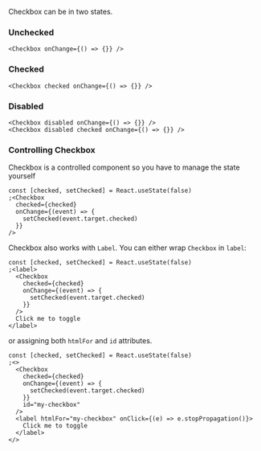 Checkbox can be in two states.

### Unchecked

```tsx
<Checkbox onChange={() => {}} />
```

### Checked

```tsx
<Checkbox checked onChange={() => {}} />
```

### Disabled

```tsx
<Checkbox disabled onChange={() => {}} />
<Checkbox disabled checked onChange={() => {}} />
```

### Controlling Checkbox

Checkbox is a controlled component so you have to manage the state yourself

```tsx
const [checked, setChecked] = React.useState(false)
;<Checkbox
  checked={checked}
  onChange={(event) => {
    setChecked(event.target.checked)
  }}
/>
```

Checkbox also works with `Label`. You can either wrap `Checkbox` in `label`:

```tsx
const [checked, setChecked] = React.useState(false)
;<label>
  <Checkbox
    checked={checked}
    onChange={(event) => {
      setChecked(event.target.checked)
    }}
  />
  Click me to toggle
</label>
```

or assigning both `htmlFor` and `id` attributes.

```tsx
const [checked, setChecked] = React.useState(false)
;<>
  <Checkbox
    checked={checked}
    onChange={(event) => {
      setChecked(event.target.checked)
    }}
    id="my-checkbox"
  />
  <label htmlFor="my-checkbox" onClick={(e) => e.stopPropagation()}>
    Click me to toggle
  </label>
</>
```
